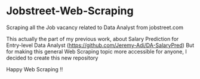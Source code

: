 # Jobstreet-Web-Scraping
Scraping all the Job vacancy related to Data Analyst from jobstreet.com

This actually the part of my previous work, about Salary Prediction for Entry-level Data Analyst (https://github.com/Jeremy-Adi/DA-SalaryPred)
But for making this general Web Scraping topic more accessible for anyone, I decided to create this new repository

Happy Web Scraping !!
